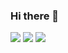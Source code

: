 ### Hi there 👋

<!--


- 🔭 I’m currently working on the SolSeals NFT Ecosystem.
- 🌱 I’m currently learning Javascript.
- 💬 Ask me about the NFT project i'm developing for.
- 📫 How to reach me: [Twitter](https://twitter.com/birdaNFT) and [Discord](https://discord.gg/A5sqZSydJ3)
-->

<div align="left">
  <img src="https://img.icons8.com/color/96/000000/html-5--v1.png"/>
  <img src="https://img.icons8.com/color/96/000000/css3.png"/>
  <img src="https://img.icons8.com/color/96/000000/javascript--v1.png"/>
</div>
